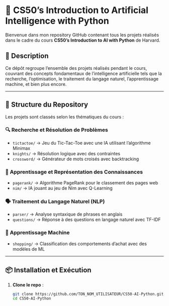 # 🤖 CS50’s Introduction to Artificial Intelligence with Python  

Bienvenue dans mon repository GitHub contenant tous les projets réalisés dans le cadre du cours **CS50’s Introduction to AI with Python** de Harvard.  

## 📌 Description  
Ce dépôt regroupe l’ensemble des projets réalisés pendant le cours, couvrant des concepts fondamentaux de l’intelligence artificielle tels que la recherche, l’optimisation, le traitement du langage naturel, l’apprentissage machine, et bien plus encore.  

---

## 📂 Structure du Repository  
Les projets sont classés selon les thématiques du cours :  

### 🔍 **Recherche et Résolution de Problèmes**  
- `tictactoe/` → Jeu du Tic-Tac-Toe avec une IA utilisant l’algorithme Minimax  
- `knights/` → Résolution logique avec des contraintes  
- `crossword/` → Générateur de mots croisés avec backtracking  

### 🧠 **Apprentissage et Représentation des Connaissances**  
- `pagerank/` → Algorithme PageRank pour le classement des pages web  
- `nim/` → IA jouant au jeu de Nim avec Q-Learning  

### 🗣 **Traitement du Langage Naturel (NLP)**  
- `parser/` → Analyse syntaxique de phrases en anglais  
- `questions/` → Réponse à des questions en langage naturel avec TF-IDF  

### 🎯 **Apprentissage Machine**  
- `shopping/` → Classification des comportements d’achat avec des modèles de ML  

---

## 📦 Installation et Exécution  
1. **Clone le repo** :  
   ```sh
   git clone https://github.com/TON_NOM_UTILISATEUR/CS50-AI-Python.git
   cd CS50-AI-Python
